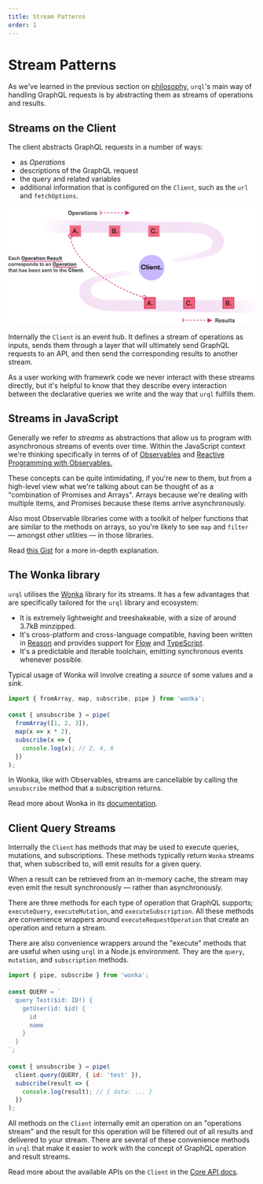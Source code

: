 ```yaml
---
title: Stream Patterns
order: 1
---
```


# Stream Patterns

As we've learned in the previous section on [philosophy](./philosophy.md), `urql`'s main way of handling GraphQL requests
is by abstracting them as streams of operations and results.

## Streams on the Client

The client abstracts GraphQL requests in a number of ways:

- as _Operations_
- descriptions of the GraphQL request
- the query and related variables
- additional information that is configured on the `Client`, such as
  the `url` and `fetchOptions`.

![Operations stream and results stream](../assets/urql-client-architecture.png)

Internally the `Client` is an event hub. It defines a stream of operations as inputs, sends them
through a layer that will ultimately send GraphQL requests to an API, and then send the corresponding results
to another stream.

As a user working with framewrk code we never interact with these streams directly, but it's helpful to know that they describe
every interaction between the declarative queries we write and the way that `urql` fulfills them.

## Streams in JavaScript

Generally we refer to _streams_ as abstractions that allow us to program with asynchronous streams of
events over time. Within the JavaScript context we're thinking specifically in terms of of
[Observables](https://github.com/tc39/proposal-observable)
and [Reactive Programming with Observables.](http://reactivex.io/documentation/observable.html)

These concepts can be quite intimidating, if you're new to them, but from a high-level view what
we're talking about can be thought of as a "combination of Promises and Arrays".
Arrays because we're dealing with multiple items, and Promises because these items arrive
asynchronously.

Also most Observable libraries come with a toolkit of helper functions that are similar to the
methods on arrays, so you're likely to see `map` and `filter` — amongst other utlities — in those
libraries.

Read [this Gist](https://gist.github.com/staltz/868e7e9bc2a7b8c1f754) for a more in-depth
explanation.

## The Wonka library

`urql` utilises the [Wonka](https://github.com/kitten/wonka) library for its streams. It has a
few advantages that are specifically tailored for the `urql` library and ecosystem:

- It is extremely lightweight and treeshakeable, with a size of around 3.7kB minzipped.
- It's cross-platform and cross-language compatible, having been written in
  [Reason](https://reasonml.github.io/) and provides support for [Flow](https://flow.org/)
  and [TypeScript](typescriptlang.org/).
- It's a predictable and iterable toolchain, emitting synchronous events whenever possible.

Typical usage of Wonka will involve creating a _source_ of some values and a _sink_.

```js
import { fromArray, map, subscribe, pipe } from 'wonka';

const { unsubscribe } = pipe(
  fromArray([1, 2, 3]),
  map(x => x * 2),
  subscribe(x => {
    console.log(x); // 2, 4, 6
  })
);
```

In Wonka, like with Observables, streams are cancellable by calling the `unsubscribe` method that a
subscription returns.

Read more about Wonka in its [documentation](https://wonka.kitten.sh/basics/background).

## Client Query Streams

Internally the `Client` has methods that may be used to execute queries, mutations, and
subscriptions. These methods typically return `Wonka` streams that, when subscribed to, will
emit results for a given query.

When a result can be retrieved from an in-memory cache, the stream may even emit the result
synchronously — rather than asynchronously.

There are three methods for each type of operation that GraphQL supports;
`executeQuery`, `executeMutation`, and `executeSubscription`. All these methods are
convenience wrappers around `executeRequestOperation` that create an operation and return a stream.

There are also convenience wrappers around the "execute" methods that are useful when using `urql`
in a Node.js environment. They are the `query`, `mutation`, and `subscription` methods.

```js
import { pipe, subscribe } from 'wonka';

const QUERY = `
  query Test($id: ID!) {
    getUser(id: $id) {
      id
      name
    }
  }
`;

const { unsubscribe } = pipe(
  client.query(QUERY, { id: 'test' }),
  subscribe(result => {
    console.log(result); // { data: ... }
  })
);
```

All methods on the `Client` internally emit an operation on an "operations stream" and the result
for this operation will be filtered out of all results and delivered to your stream.
There are several of these convenience methods in `urql` that make it easier to work with the
concept of GraphQL operation and result streams.

Read more about the available APIs on the `Client` in the [Core API docs](../api/core.md).
